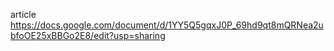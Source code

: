article https://docs.google.com/document/d/1YY5Q5gqxJ0P_69hd9qt8mQRNea2ubfoOE25xBBGo2E8/edit?usp=sharing